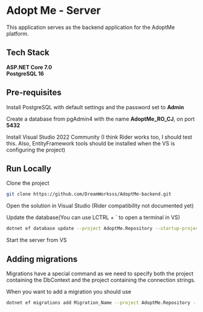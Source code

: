 # Adopt Me - Server

This application serves as the backend application for the AdoptMe platform.



## Tech Stack
**ASP.NET Core 7.0**  
**PostgreSQL 16**


## Pre-requisites

Install PostgreSQL with default settings and the password set to **Admin**

Create a database from pgAdmin4 with the name **AdoptMe_RO_CJ**, on port **5432**

Install Visual Studio 2022 Community (I think Rider works too, I should test this. Also, EntityFramework tools should be installed when the VS is configuring the project)
    
## Run Locally

Clone the project

```bash
git clone https://github.com/DreamWorksss/AdoptMe-backend.git
```

Open the solution in Visual Studio (Rider compatibility not documented yet)

Update the database(You can use LCTRL + ` to open a terminal in VS)

```bash
dotnet ef database update --project AdoptMe.Repository --startup-project AdoptMe.Web
```

Start the server from VS

## Adding migrations

Migrations have a special command as we need to specify both the project containing the DbContext and the project containing the connection strings.

When you want to add a migration you should use

```bash
dotnet ef migrations add Migration_Name --project AdoptMe.Repository --startup-project AdoptMe.Web
```


